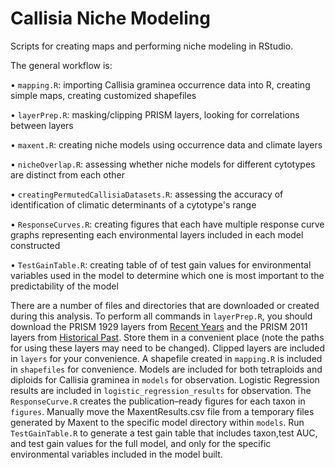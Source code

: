 # Callisia Niche Modeling

Scripts for creating maps and performing niche modeling in RStudio.

The general workflow is:

•	`mapping.R`: importing Callisia graminea occurrence data into R, creating simple maps, creating customized shapefiles

•	`layerPrep.R`: masking/clipping PRISM layers, looking for correlations between layers

•	`maxent.R`: creating niche models using occurrence data and climate layers

•	`nicheOverlap.R`: assessing whether niche models for different cytotypes are distinct from each other

• `creatingPermutedCallisiaDatasets.R`: assessing the accuracy of identification of climatic determinants of a cytotype's range

• `ResponseCurves.R`: creating figures that each have multiple response curve graphs representing each environmental layers included in each model constructed

• `TestGainTable.R`: creating table of of test gain values for environmental variables used in the model to determine which one is most important to the predictability of the model

There are a number of files and directories that are downloaded or created during this analysis. To perform all commands in `layerPrep.R`, you should download the PRISM 1929 layers from [Recent Years](http://prism.oregonstate.edu/recent/) and the PRISM 2011 layers from [Historical Past](http://prism.oregonstate.edu/historical/). Store them in a convenient place (note the paths for using these layers may need to be changed). Clipped layers are included in `layers` for your convenience. A shapefile created in `mapping.R` is included in `shapefiles` for convenience. Models are included for both tetraploids and diploids for Callisia graminea in `models` for observation. Logistic Regression results are included in `logistic_regression_results` for observation. The ` ResponseCurve.R ` creates the publication–ready figures for each taxon in `figures`. Manually move the MaxentResults.csv file from a temporary files generated by Maxent to the specific model directory within `models`. Run `TestGainTable.R` to generate a test gain table that includes taxon,test AUC, and test gain values for the full model, and only for the specific environmental variables included in the model built. 
